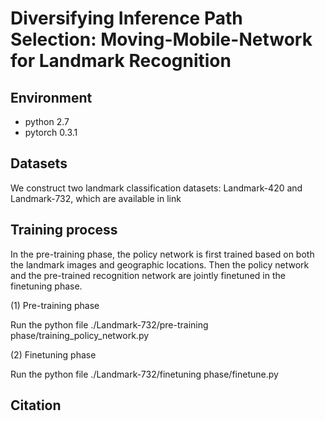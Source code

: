 # Diversifying Inference Path Selection: Moving-Mobile-Network for Landmark Recognition

## Environment

* python 2.7
* pytorch 0.3.1

## Datasets
We construct two landmark classification datasets: Landmark-420 and Landmark-732, which are available in link

## Training process

In the pre-training phase, the policy network is first trained based on both the landmark images and geographic locations. Then the policy network and the pre-trained recognition network are jointly finetuned in the finetuning phase.

(1) Pre-training phase

Run the python file ./Landmark-732/pre-training phase/training_policy_network.py

(2) Finetuning phase

Run the python file ./Landmark-732/finetuning phase/finetune.py


## Citation
